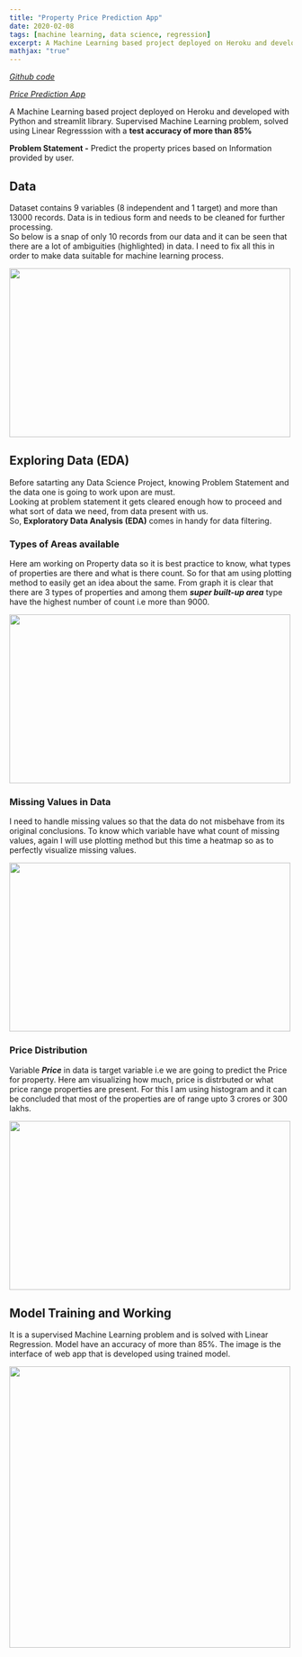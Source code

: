 ```yaml
---
title: "Property Price Prediction App"
date: 2020-02-08
tags: [machine learning, data science, regression] 
excerpt: A Machine Learning based project deployed on Heroku and developed with Python and streamlit library. Supervised Machine Learning problem, solved using Linear Regresssion with a test accuracy of more than 85%.
mathjax: "true"
---
```


*[Github code](https://github.com/koshalnirwan/price-prediction)*

*[Price Prediction App](https://price--prediction-app.herokuapp.com)*

A Machine Learning based project deployed on Heroku and developed with Python and streamlit library. Supervised Machine Learning problem, solved using Linear Regresssion with a **test accuracy of more than 85%**<br>

**Problem Statement -** Predict the property prices based on Information provided by user.
## Data
Dataset contains 9 variables (8 independent and 1 target) and more than 13000 records. Data is in tedious form and needs to be cleaned for further processing. <br>
So below is a snap of only 10 records from our data and it can be seen that there are a lot of ambiguities (highlighted) in data. I need to fix all this in order to make data suitable for machine learning process.

<img src="https://koshalnirwan.github.io/koshal07/images/price/data.JPG" width=500 height=300>

## Exploring Data (EDA)
Before satarting any Data Science Project, knowing Problem Statement and the data one is going to work upon are must.<br>
Looking at problem statement it gets cleared enough how to proceed and what sort of data we need, from data present with us. <br>
So, **Exploratory Data Analysis (EDA)** comes in handy for data filtering.

### Types of Areas available
Here am working on Property data so it is best practice to know, what types of properties are there and what is there count. So for that am using plotting method to easily get an idea about the same. From graph it is clear that there are 3 types of properties and among them ***super built-up area*** type have the highest number of count i.e more than 9000.

<img src="https://koshalnirwan.github.io/koshal07/images/price/area.JPG" width=500 height=300> 

### Missing Values in Data
I need to handle missing values so that the data do not misbehave from its original conclusions. To know which variable have what count of missing values, again I will use plotting method but this time a heatmap so as to perfectly visualize missing values.

<img src="https://koshalnirwan.github.io/koshal07/images/price/missing.JPG" width=500 height=300>

### Price Distribution
Variable ***Price*** in data is target variable i.e we are going to predict the Price for property. Here am visualizing how much, price is distrbuted or what price range properties are present. For this I am using histogram and it can be concluded that most of the properties are of range upto 3 crores or 300 lakhs. 

<img src="https://koshalnirwan.github.io/koshal07/images/price/price.JPG" width=500 height=300>

## Model Training and Working
It is a supervised Machine Learning problem and is solved with Linear Regression. Model have an accuracy of more than 85%. The image is the interface of web app that is developed using trained model.

<img src="https://koshalnirwan.github.io/koshal07/images/price/pred.JPG" width=500 height=500>

